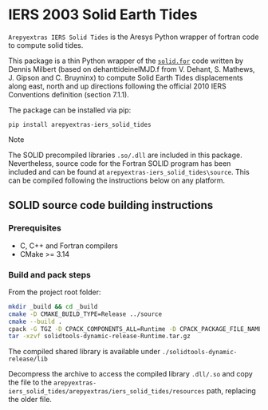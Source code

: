 # IERS 2003 Solid Earth Tides

`Arepyextras IERS Solid Tides` is the Aresys Python wrapper of fortran code to compute solid tides.

This package is a thin Python wrapper of the [`solid.for`](http://geodesyworld.github.io/SOFTS/solid.htm) code written
by Dennis Milbert (based on dehanttideinelMJD.f from V. Dehant, S. Mathews, J. Gipson and C. Bruyninx) to compute Solid
Earth Tides displacements along east, north and up directions following the official 2010 IERS Conventions definition
(section 7.1.1).

The package can be installed via pip:

```shell
pip install arepyextras-iers_solid_tides
```

> [!NOTE]  
> The SOLID precompiled libraries ``.so/.dll`` are included in this package. Nevertheless, source code for the Fortran SOLID program has been included and can be found at `arepyextras-iers_solid_tides\source`. This can be compiled following the instructions below on any platform.

## SOLID source code building instructions

### Prerequisites

- C, C++ and Fortran compilers
- CMake >= 3.14

### Build and pack steps

From the project root folder:

```bash
mkdir _build && cd _build
cmake -D CMAKE_BUILD_TYPE=Release ../source
cmake --build .
cpack -G TGZ -D CPACK_COMPONENTS_ALL=Runtime -D CPACK_PACKAGE_FILE_NAME="solidtools-dynamic-release"
tar -xzvf solidtools-dynamic-release-Runtime.tar.gz
```

The compiled shared library is available under
`./solidtools-dynamic-release/lib`

Decompress the archive to access the compiled library ``.dll/.so`` and copy the file to the `arepyextras-iers_solid_tides/arepyextras/iers_solid_tides/resources` path, replacing the older file.
